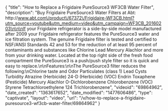 {
    "title": "How to Replace a Frigidaire PureSource3 WF3CB Water Filter",
    "description": "Buy Frigidaire PureSource3 Water Filters at Abt: http:\/\/www.abt.com\/product\/67372\/Frigidaire-WF3CB.html?utm_source=youtube&utm_medium=video&utm_campaign=WF3CB_20160203\n\n\nIf your Frigidaire refrigerator is a side-by-side model manufactured after 2009 your Frigidaire refrigerator features the PureSource3 water and ice filtration system. The genuine Frigidaire filter is tested and certified to NSF\/ANSI Standards 42 and 53 for the reduction of at least 95 percent of contaminants and substances like Chlorine Lead Mercury Alachlor and more from your drinking water. Located at the top right side of the fresh food compartment the PureSource3 is a push\/push style filter so it is quick and easy to replace.\n\nFeatures:\n\nThe PureSource3 filter reduces the following:\nChlorine taste and Odor Particulates (class 1) Lead Cysts Turbidity Atrazine (Herbicide) 24-D (Herbicide) (VOC) Endrin Toxaphene (Pesticide) Mercury Alachlor O-Dichlorobenzene Chlorobenzene (VOC) Styrene Tetrachloroethylene 124 Trichlorobenzene",
    "videoid": "69864962",
    "date_created": "1363617652",
    "date_modified": "1477606486",
    "type": "captivate",
    "layout": "video",
    "url": "\/v\/how-to-replace-a-frigidaire-puresource3-wf3cb-water-filter\/69864962"
}